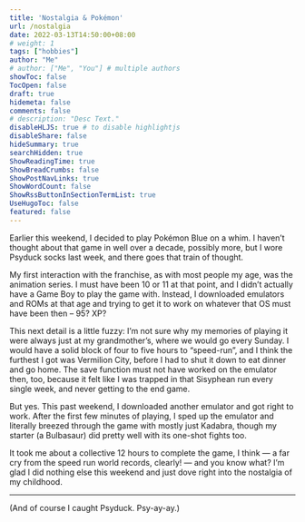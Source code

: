 ```yaml
---
title: 'Nostalgia & Pokémon'
url: /nostalgia
date: 2022-03-13T14:50:00+08:00
# weight: 1
tags: ["hobbies"]
author: "Me"
# author: ["Me", "You"] # multiple authors
showToc: false
TocOpen: false
draft: true
hidemeta: false
comments: false
# description: "Desc Text."
disableHLJS: true # to disable highlightjs
disableShare: false
hideSummary: true
searchHidden: true
ShowReadingTime: true
ShowBreadCrumbs: false
ShowPostNavLinks: true
ShowWordCount: false
ShowRssButtonInSectionTermList: true
UseHugoToc: false
featured: false
---
```


Earlier this weekend, I decided to play Pokémon Blue on a whim. I haven’t thought about that game in well over a decade, possibly more, but I wore Psyduck socks last week, and there goes that train of thought.

My first interaction with the franchise, as with most people my age, was the animation series. I must have been 10 or 11 at that point, and I didn’t actually have a Game Boy to play the game with. Instead, I downloaded emulators and ROMs at that age and trying to get it to work on whatever that OS must have been then – 95? XP?

This next detail is a little fuzzy: I’m not sure why my memories of playing it were always just at my grandmother’s, where we would go every Sunday. I would have a solid block of four to five hours to “speed-run”, and I think the furthest I got was Vermilion City, before I had to shut it down to eat dinner and go home. The save function must not have worked on the emulator then, too, because it felt like I was trapped in that Sisyphean run every single week, and never getting to the end game.

But yes. This past weekend, I downloaded another emulator and got right to work. After the first few minutes of playing, I sped up the emulator and literally breezed through the game with mostly just Kadabra, though my starter (a Bulbasaur) did pretty well with its one-shot fights too.

It took me about a collective 12 hours to complete the game, I think — a far cry from the speed run world records, clearly! — and you know what? I’m glad I did nothing else this weekend and just dove right into the nostalgia of my childhood.

***

(And of course I caught Psyduck. Psy-ay-ay.)